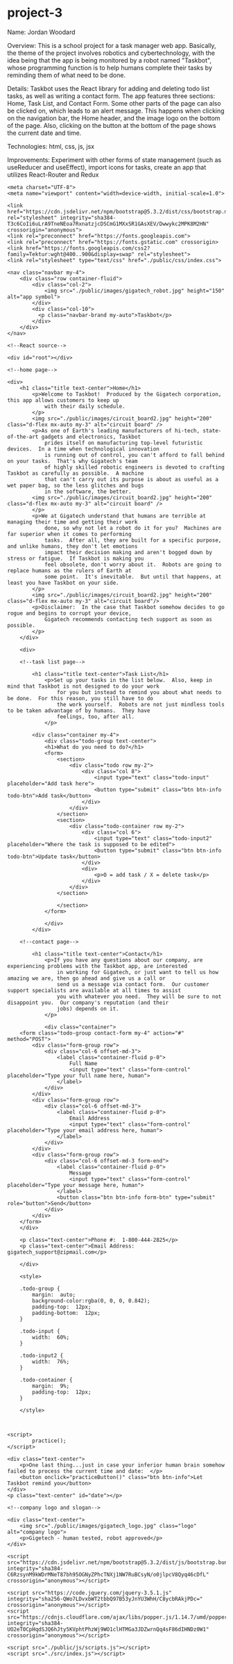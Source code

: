 # project-3

Name: Jordan Woodard

Overview: This is a school project for a task manager web app. Basically, the theme of the project involves robotics and cybertechnology, with the idea being that the app is being monitored by a robot named "Taskbot", whose programming function is to help humans complete their tasks by reminding them of what need to be done.

Details: Taskbot uses the React library for adding and deleting todo list tasks, as well as writing a contact form. The app features three sections: Home, Task List, and Contact Form. Some other parts of the page can also be clicked on, which leads to an alert message. This happens when clicking on the navigation bar, the Home header, and the image logo on the bottom of the page. Also, clicking on the button at the bottom of the page shows the current date and time.

Technologies: html, css, js, jsx

Improvements: Experiment with other forms of state management (such as useReducer and useEffect), import icons for tasks, create an app that utilizes React-Router and Redux


<head>
    <title>Taskbot</title>

    <meta charset="UTF-8">
    <meta name="viewport" content="width=device-width, initial-scale=1.0">

    <link href="https://cdn.jsdelivr.net/npm/bootstrap@5.3.2/dist/css/bootstrap.min.css" rel="stylesheet" integrity="sha384-T3c6CoIi6uLrA9TneNEoa7RxnatzjcDSCmG1MXxSR1GAsXEV/Dwwykc2MPK8M2HN" crossorigin="anonymous">
    <link rel="preconnect" href="https://fonts.googleapis.com">
    <link rel="preconnect" href="https://fonts.gstatic.com" crossorigin>
    <link href="https://fonts.googleapis.com/css2?family=Tektur:wght@400..900&display=swap" rel="stylesheet">
    <link rel="stylesheet" type="text/css" href="./public/css/index.css">

</head>

<body>

<!--navigation bar-->

    <nav class="navbar my-4">
        <div class="row container-fluid">
            <div class="col-2">
                <img src="./public/images/gigatech_robot.jpg" height="150" alt="app symbol">
            </div>
            <div class="col-10">
              <p class="navbar-brand my-auto">Taskbot</p>
            </div>
        </div>
    </nav>

    <!--React source-->
    
    <div id="root"></div>



<!--What the app is supposed to look like (without the React code)-->
    
    <!--home page-->

    <div>
        <h1 class="title text-center">Home</h1>
            <p>Welcome to Taskbot!  Produced by the Gigatech corporation, this app allows customers to keep up 
                with their daily schedule.                
            </p>
            <img src="./public/images/circuit_board2.jpg" height="200" class="d-flex mx-auto my-3" alt="circuit board" />
            <p>As one of Earth's leading manufacturers of hi-tech, state-of-the-art gadgets and electronics, Taskbot
                prides itself on manufacturing top-level futuristic devices.  In a time when technological innovation 
                is running out of control, you can't afford to fall behind on your tasks.  That's why Gigatech's team 
                of highly skilled robotic engineers is devoted to crafting Taskbot as carefully as possible.  A machine 
                that can't carry out its purpose is about as useful as a wet paper bag, so the less glitches and bugs 
                in the software, the better.
            <img src="./public/images/circuit_board2.jpg" height="200" class="d-flex mx-auto my-3" alt="circuit board" />   
            </p>
            <p>We at Gigatech understand that humans are terrible at managing their time and getting their work 
                done, so why not let a robot do it for you?  Machines are far superior when it comes to performing 
                tasks.  After all, they are built for a specific purpose, and unlike humans, they don't let emotions
                impact their decision making and aren't bogged down by stress or fatigue.  If Taskbot is making you 
                feel obsolete, don't worry about it.  Robots are going to replace humans as the rulers of Earth at 
                some point.  It's inevitable.  But until that happens, at least you have Taskbot on your side.
            </p>
            <img src="./public/images/circuit_board2.jpg" height="200" class="d-flex mx-auto my-3" alt="circuit board"/> 
            <p>Disclaimer:  In the case that Taskbot somehow decides to go rogue and begins to corrupt your device, 
                Gigatech recommends contacting tech support as soon as possible.
            </p>
    	</div>

        <div>

        <!--task list page-->

            <h1 class="title text-center">Task List</h1>
                <p>Set up your tasks in the list below.  Also, keep in mind that Taskbot is not designed to do your work
                    for you but instead to remind you about what needs to be done.  For this reason, you still have to do
                    the work yourself.  Robots are not just mindless tools to be taken advantage of by humans.  They have 
                    feelings, too, after all.
                </p>

            <div class="container my-4">
                <div class="todo-group text-center">
                <h1>What do you need to do?</h1>
                <form>
                    <section>
                        <div class="todo row my-2">
                            <div class="col 8">
                                <input type="text" class="todo-input" placeholder="Add task here">
                                <button type="submit" class="btn btn-info todo-btn">Add task</button>
                            </div>
                        </div>
                    </section>
                    <section>
                        <div class="todo-container row my-2">
                            <div class="col 6">
                                <input type="text" class="todo-input2" placeholder="Where the task is supposed to be edited">
                                <button type="submit" class="btn btn-info todo-btn">Update task</button>
                            </div>
                            <div>
                                <p>O = add task / X = delete task</p>
                            </div>
                        </div>
                    </section>

                    </section>
                </form>

                </div>
            </div>

        <!--contact page-->
  
            <h1 class="title text-center">Contact</h1>
                <p>If you have any questions about our company, are experiencing problems with the Taskbot app, are interested 
                    in working for Gigatech, or just want to tell us how amazing we are, then go ahead and give us a call or 
                    send us a message via contact form.  Our customer support specialists are available at all times to assist 
                    you with whatever you need.  They will be sure to not disappoint you.  Our company's reputation (and their 
                    jobs) depends on it.
                </p>
    
                <div class="container">
        <form class="todo-group contact-form my-4" action="#" method="POST">
            <div class="form-group row">
                <div class="col-6 offset-md-3">
                    <label class="container-fluid p-0">
                        Full Name
                        <input type="text" class="form-control" placeholder="Type your full name here, human">                             
                    </label>
                </div>
            </div>
            <div class="form-group row">
                <div class="col-6 offset-md-3">
                    <label class="container-fluid p-0">
                        Email Address
                        <input type="text" class="form-control" placeholder="Type your email address here, human">                                              
                    </label>    
                </div>
            </div>
            <div class="form-group row">
                <div class="col-6 offset-md-3 form-end">
                    <label class="container-fluid p-0">
                        Message
                        <input type="text" class="form-control" placeholder="Type your message here, human">                  
                    </label>
                    <button class="btn btn-info form-btn" type="submit" role="button">Send</button>
                </div>
            </div>
        </form>
        </div>
        
        <p class="text-center">Phone #:  1-800-444-2825</p>
        <p class="text-center">Email Address:  gigatech_support@zipmail.com</p>
    
        </div>

        <style>

        .todo-group {
            margin:  auto;
            background-color:rgba(0, 0, 0, 0.842);
            padding-top:  12px;
            padding-bottom:  12px;
        }     
        
        .todo-input {
            width:  60%;
        }

        .todo-input2 {
            width:  76%;
        }

        .todo-container {
            margin:  9%;
            padding-top:  12px;
        }

        </style>



    <script>
            practice();
    </script>
    
    <div class="text-center">
        <p>One last thing...just in case your inferior human brain somehow failed to process the current time and date:  </p>
        <button onclick="practiceButton()" class="btn btn-info">Let Taskbot remind you</button>
    </div>
    <p class="text-center" id="date"></p>

    <!--company logo and slogan-->
    
    <div class="text-center">
        <img src="./public/images/gigatech_logo.jpg" class="logo" alt="company logo">
        <p>Gigetech - human tested, robot approved</p>
    </div>

    <script src="https://cdn.jsdelivr.net/npm/bootstrap@5.3.2/dist/js/bootstrap.bundle.min.js" integrity="sha384-C6RzsynM9kWDrMNeT87bh95OGNyZPhcTNXj1NW7RuBCsyN/o0jlpcV8Qyq46cDfL" crossorigin="anonymous"></script>
    
    <script src="https://code.jquery.com/jquery-3.5.1.js" integrity="sha256-QWo7LDvxbWT2tbbQ97B53yJnYU3WhH/C8ycbRAkjPDc=" crossorigin="anonymous"></script>
    <script src="https://cdnjs.cloudflare.com/ajax/libs/popper.js/1.14.7/umd/popper.min.js" integrity="sha384-UO2eT0CpHqdSJQ6hJty5KVphtPhzWj9WO1clHTMGa3JDZwrnQq4sF86dIHNDz0W1" crossorigin="anonymous"></script>

    <script src="./public/js/scripts.js"></script>
    <script src="./src/index.js"></script>

</body>
